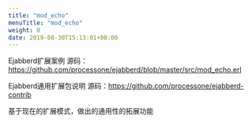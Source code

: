 ```yaml
---
title: "mod_echo"
menuTitle: "mod_echo"
weight: 0
date: 2019-08-30T15:13:01+08:00
---
```

Ejabberd扩展案例
源码：<https://github.com/processone/ejabberd/blob/master/src/mod_echo.erl>

Ejabberd通用扩展包说明
源码：<https://github.com/processone/ejabberd-contrib>

基于现在的扩展模式，做出的通用性的拓展功能
